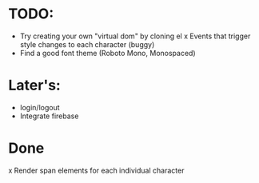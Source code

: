# TODO:
- Try creating your own "virtual dom" by cloning el
x Events that trigger style changes to each character (buggy)
- Find a good font theme (Roboto Mono, Monospaced)

# Later's:
- login/logout
- Integrate firebase


# Done
x Render span elements for each individual character